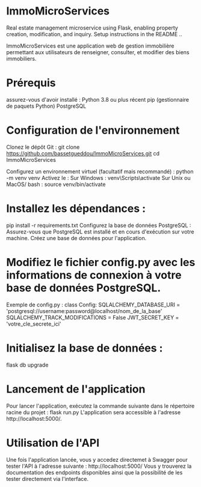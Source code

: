 # ImmoMicroServices
Real estate management microservice using Flask, enabling property creation, modification, and inquiry. Setup instructions in the README ..

ImmoMicroServices est une application web de gestion immobilière permettant aux utilisateurs de renseigner, consulter, et modifier des biens immobiliers.
# Prérequis
assurez-vous d'avoir installé :
Python 3.8 ou plus récent
pip (gestionnaire de paquets Python)
PostgreSQL
# Configuration de l'environnement
Clonez le dépôt Git :
git clone https://github.com/bassetgueddou/ImmoMicroServices.git cd ImmoMicroServices 

Configurez un environnement virtuel (facultatif mais recommandé) :
python -m venv venv 
Activez le :
Sur Windows : venv\Scripts\activate 
Sur Unix ou MacOS/ bash : source venv/bin/activate 

# Installez les dépendances :
pip install -r requirements.txt 
Configurez la base de données PostgreSQL :
Assurez-vous que PostgreSQL est installé et en cours d'exécution sur votre machine.
Créez une base de données pour l'application.

# Modifiez le fichier config.py avec les informations de connexion à votre base de données PostgreSQL.
Exemple de config.py :
class Config: 
SQLALCHEMY_DATABASE_URI = 'postgresql://username:password@localhost/nom_de_la_base' 
SQLALCHEMY_TRACK_MODIFICATIONS = False JWT_SECRET_KEY = 'votre_cle_secrete_ici' 

# Initialisez la base de données :
flask db upgrade 

# Lancement de l'application
Pour lancer l'application, exécutez la commande suivante dans le répertoire racine du projet :
flask run.py
L'application sera accessible à l'adresse http://localhost:5000/.

# Utilisation de l'API
Une fois l'application lancée, vous y accedez directemet à Swagger pour tester l'API à l'adresse suivante : http://localhost:5000/
Vous y trouverez la documentation des endpoints disponibles ainsi que la possibilité de les tester directement via l'interface.

